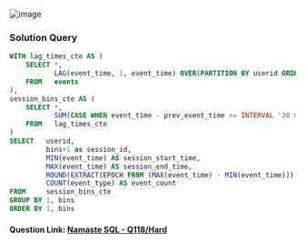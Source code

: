 ![image](https://github.com/user-attachments/assets/fd18ed8a-a53d-44e6-8c52-69ac4b3ce90b)



### Solution Query

```sql
WITH lag_times_cte AS (
    SELECT *,
           LAG(event_time, 1, event_time) OVER(PARTITION BY userid ORDER BY event_time) AS prev_event_time
    FROM   events
),
session_bins_cte AS (
    SELECT *,
           SUM(CASE WHEN event_time - prev_event_time <= INTERVAL '30 minutes' THEN 0 ELSE 1 END) OVER(PARTITION BY userid ORDER BY event_time) AS bins
    FROM   lag_times_cte
)
SELECT   userid, 
         bins+1 as session_id,
         MIN(event_time) AS session_start_time,
         MAX(event_time) AS session_end_time,
         ROUND(EXTRACT(EPOCH FROM (MAX(event_time) - MIN(event_time))) / 60) AS session_duration,
         COUNT(event_type) AS event_count
FROM     session_bins_cte
GROUP BY 1, bins
ORDER BY 1, bins
```


#### Question Link: [Namaste SQL - Q118/Hard](https://www.namastesql.com/coding-problem/118-user-session-activity)